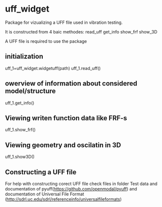 # uff_widget
Package for vizualizing a UFF file used in vibration testing.

It is constructed from 4 baic methodes:
read_uff
get_info
show_frf
show_3D

A UFF file is required to use the package

## initialization
uff_1=uff_widget.widgetuff(path)
uff_1.read_uff()

## owerview of information about considered model/structure
uff_1.get_info()

## Viewing writen function data like FRF-s
uff_1.show_frf()

## Viewing geometry and oscilatin in 3D
uff_1.show3D()

## Constructing a UFF file
For help with constructing corect UFF file check files in folder Test data and
documentation of pyuff(https://github.com/openmodal/pyuff) and
documentation of Universal File Format (http://sdrl.uc.edu/sdrl/referenceinfo/universalfileformats)
